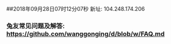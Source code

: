 ##2018年09月28日07时12分07秒 新址: 104.248.174.206
### 兔友常见问题及解答: https://github.com/wanggonging/d/blob/w/FAQ.md
